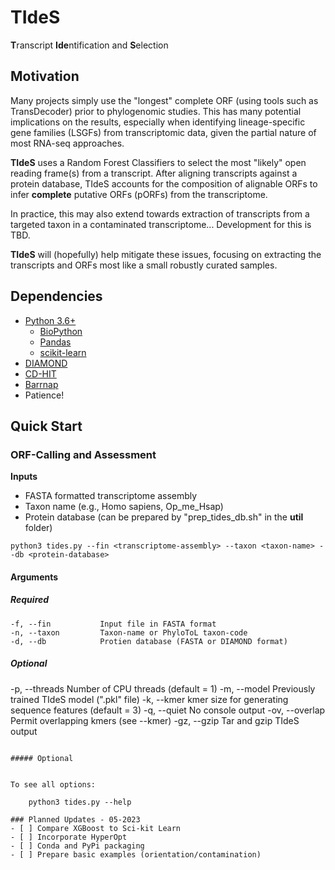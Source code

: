 # TIdeS

**T**ranscript **Ide**ntification and **S**election

## Motivation

Many projects simply use the "longest" complete ORF (using tools such as TransDecoder) prior to phylogenomic studies. This has many potential implications on the results, especially when identifying lineage-specific gene families (LSGFs) from transcriptomic data, given the partial nature of most RNA-seq approaches.

**TIdeS** uses a Random Forest Classifiers to select the most "likely" open reading frame(s) from a transcript. After aligning transcripts against a protein database, TIdeS accounts for the composition of alignable ORFs to infer **complete** putative ORFs (pORFs) from the transcriptome.

In practice, this may also extend towards extraction of transcripts from a targeted taxon in a contaminated transcriptome... Development for this is TBD.

**TIdeS** will (hopefully) help mitigate these issues, focusing on extracting the transcripts and ORFs most like a small robustly curated samples.

## Dependencies
+ [Python 3.6+](https://www.python.org/downloads/)
  - [BioPython](https://biopython.org/wiki/Download)
  - [Pandas](https://pandas.pydata.org/)
  - [scikit-learn](https://scikit-learn.org/stable/)
+ [DIAMOND](https://github.com/bbuchfink/diamond)
+ [CD-HIT](https://github.com/weizhongli/cdhit)
+ [Barrnap](https://github.com/tseemann/barrnap)
+ Patience!

## Quick Start

### ORF-Calling and Assessment

**Inputs**
- FASTA formatted transcriptome assembly
- Taxon name (e.g., Homo sapiens, Op_me_Hsap)
- Protein database (can be prepared by "prep_tides_db.sh" in the **util** folder)

```
python3 tides.py --fin <transcriptome-assembly> --taxon <taxon-name> --db <protein-database>
```

#### Arguments

##### Required

```
-f, --fin           Input file in FASTA format
-n, --taxon         Taxon-name or PhyloToL taxon-code
-d, --db            Protien database (FASTA or DIAMOND format)
```

##### Optional
-p, --threads       Number of CPU threads (default = 1)
-m, --model         Previously trained TIdeS model (".pkl" file)
-k, --kmer          kmer size for generating sequence features (default = 3)
-q, --quiet         No console output
-ov, --overlap      Permit overlapping kmers (see --kmer)
-gz, --gzip         Tar and gzip TIdeS output
```

##### Optional


To see all options:
    
    python3 tides.py --help

### Planned Updates - 05-2023
- [ ] Compare XGBoost to Sci-kit Learn
- [ ] Incorporate HyperOpt
- [ ] Conda and PyPi packaging
- [ ] Prepare basic examples (orientation/contamination)

